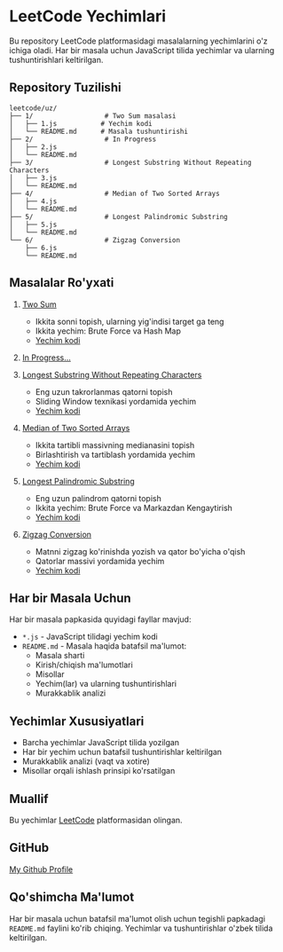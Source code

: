 # LeetCode Yechimlari

Bu repository LeetCode platformasidagi masalalarning yechimlarini o'z ichiga oladi. Har bir masala uchun JavaScript tilida yechimlar va ularning tushuntirishlari keltirilgan.

## Repository Tuzilishi

```
leetcode/uz/
├── 1/                  # Two Sum masalasi
│   ├── 1.js           # Yechim kodi
│   └── README.md      # Masala tushuntirishi
├── 2/                  # In Progress
│   ├── 2.js
│   └── README.md
├── 3/                  # Longest Substring Without Repeating Characters
│   ├── 3.js
│   └── README.md
├── 4/                  # Median of Two Sorted Arrays
│   ├── 4.js
│   └── README.md
├── 5/                  # Longest Palindromic Substring
│   ├── 5.js
│   └── README.md
└── 6/                  # Zigzag Conversion
    ├── 6.js
    └── README.md
```

## Masalalar Ro'yxati

1. [Two Sum](1/README.md)
   - Ikkita sonni topish, ularning yig'indisi target ga teng
   - Ikkita yechim: Brute Force va Hash Map
   - [Yechim kodi](1/1.js)

2. [In Progress...](2/README.md)

3. [Longest Substring Without Repeating Characters](3/README.md)
   - Eng uzun takrorlanmas qatorni topish
   - Sliding Window texnikasi yordamida yechim
   - [Yechim kodi](3/3.js)

4. [Median of Two Sorted Arrays](4/README.md)
   - Ikkita tartibli massivning medianasini topish
   - Birlashtirish va tartiblash yordamida yechim
   - [Yechim kodi](4/4.js)

5. [Longest Palindromic Substring](5/README.md)
   - Eng uzun palindrom qatorni topish
   - Ikkita yechim: Brute Force va Markazdan Kengaytirish
   - [Yechim kodi](5/5.js)

6. [Zigzag Conversion](6/README.md)
   - Matnni zigzag ko'rinishda yozish va qator bo'yicha o'qish
   - Qatorlar massivi yordamida yechim
   - [Yechim kodi](6/6.js)

## Har bir Masala Uchun

Har bir masala papkasida quyidagi fayllar mavjud:
- `*.js` - JavaScript tilidagi yechim kodi
- `README.md` - Masala haqida batafsil ma'lumot:
  - Masala sharti
  - Kirish/chiqish ma'lumotlari
  - Misollar
  - Yechim(lar) va ularning tushuntirishlari
  - Murakkablik analizi

## Yechimlar Xususiyatlari

- Barcha yechimlar JavaScript tilida yozilgan
- Har bir yechim uchun batafsil tushuntirishlar keltirilgan
- Murakkablik analizi (vaqt va xotire)
- Misollar orqali ishlash prinsipi ko'rsatilgan

## Muallif

Bu yechimlar [LeetCode](https://leetcode.com) platformasidan olingan.

## GitHub

[My Github Profile](https://github.com/uzhojiakbar)

## Qo'shimcha Ma'lumot

Har bir masala uchun batafsil ma'lumot olish uchun tegishli papkadagi `README.md` faylini ko'rib chiqing. Yechimlar va tushuntirishlar o'zbek tilida keltirilgan.
